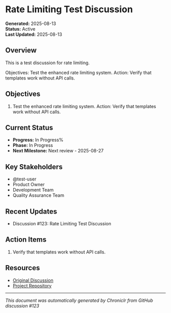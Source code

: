 # Rate Limiting Test Discussion

**Generated:** 2025-08-13  
**Status:** Active  
**Last Updated:** 2025-08-13

## Overview

This is a test discussion for rate limiting.

Objectives: Test the enhanced rate limiting system.
Action: Verify that templates work without API calls.

## Objectives

1. Test the enhanced rate limiting system.
Action: Verify that templates work without API calls.

## Current Status

- **Progress:** In Progress%
- **Phase:** In Progress
- **Next Milestone:** Next review - 2025-08-27

## Key Stakeholders

- @test-user
- Product Owner
- Development Team
- Quality Assurance Team

## Recent Updates

- Discussion #123: Rate Limiting Test Discussion

## Action Items

1. Verify that templates work without API calls.

## Resources

- [Original Discussion](https://github.com/owner/repo/discussions/123)
- [Project Repository](https://github.com/owner/repo)

---
*This document was automatically generated by Chroniclr from GitHub discussion #123*
